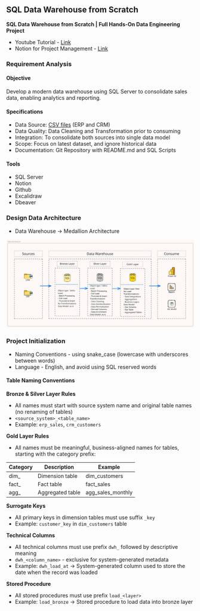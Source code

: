 ## SQL Data Warehouse from Scratch  
**SQL Data Warehouse from Scratch | Full Hands-On Data Engineering Project**

- Youtube Tutorial - [Link](https://www.youtube.com/watch?v=9GVqKuTVANE)
- Notion for Project Management - [Link](https://chlorinated-tortoise-8d2.notion.site/SQL-Data-Engineering-Project-19930acec9ca80e99c8fe4be5e1f1dc8?pvs=4)

### Requirement Analysis
#### Objective
Develop a modern data warehouse using SQL Server to consolidate sales data, enabling analytics and reporting.

#### Specifications
- Data Source: [CSV files](datasets/) (ERP and CRM) 
- Data Quality: Data Cleaning and Transformation prior to consuming
- Integration: To consolidate both sources into single data model
- Scope: Focus on latest dataset, and ignore historical data
- Documentation: Git Repository with README.md and SQL Scripts

#### Tools
- SQL Server
- Notion
- Github
- Excalidraw
- Dbeaver
  
### Design Data Architecture
- Data Warehouse -> Medallion Architecture

![Block Diagram: Data Architecture](images/data-architecture.svg)

### Project Initialization
- Naming Conventions - using snake_case (lowercase with underscores between words)
- Language - English, and avoid using SQL reserved words

 #### Table Naming Conventions
 **Bronze & Silver Layer Rules**
 - All names must start with source system name and original table names (no renaming of tables)
 - ```<source_system>_<table_name>```
 - Example: ```erp_sales```, ```crm_customers```

**Gold Layer Rules**
- All names must be meaningful, business-aligned names for tables, starting with the category prefix:
  
 | Category | Description | Example |
 | ------- | ----------- | -------- |
 | dim_ | Dimension table | dim_customers |
 | fact_ | Fact table | fact_sales |
 | agg_ | Aggregated table | agg_sales_monthly |

**Surrogate Keys**
- All primary keys in dimension tables must use suffix ```_key```
- Example: ```customer_key``` in ```dim_customers``` table

**Technical Columns**
- All technical columns must use prefix ```dwh_``` followed by descriptive meaning
- ```dwh_<column_name>``` - exclusive for system-generated metadata
- Example: ```dwh_load_at``` -> System-generated column used to store the date when the record was loaded

**Stored Procedure**
- All stored procedures must use prefix ```load_<layer>```
- Example: ```load_bronze``` -> Stored procedure to load data into bronze layer